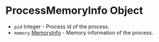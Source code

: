 # ProcessMemoryInfo Object

*   `pid` Integer - Process id of the process.
*   `memory` [MemoryInfo]({{site.baseurl}}/docs/api/structures/memory-info) - Memory information of the process.
